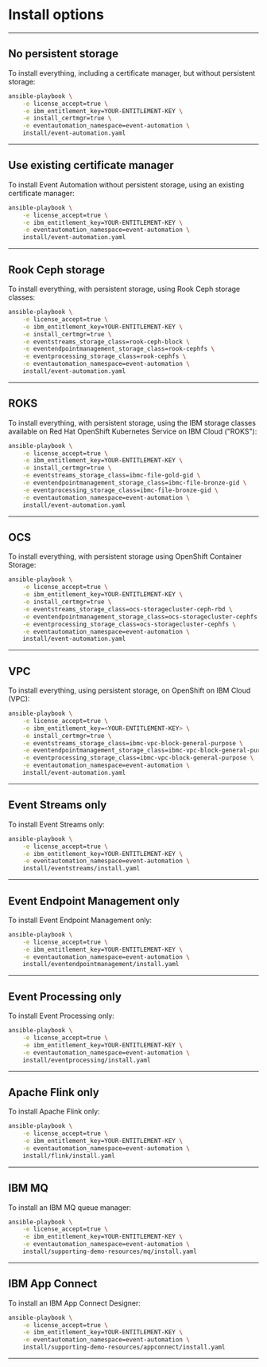 # Install options


---
## No persistent storage
To install everything, including a certificate manager, but without persistent storage:
```sh
ansible-playbook \
    -e license_accept=true \
    -e ibm_entitlement_key=YOUR-ENTITLEMENT-KEY \
    -e install_certmgr=true \
    -e eventautomation_namespace=event-automation \
    install/event-automation.yaml
```
---
## Use existing certificate manager
To install Event Automation without persistent storage, using an existing certificate manager:
```sh
ansible-playbook \
    -e license_accept=true \
    -e ibm_entitlement_key=YOUR-ENTITLEMENT-KEY \
    -e eventautomation_namespace=event-automation \
    install/event-automation.yaml
```
---
## Rook Ceph storage
To install everything, with persistent storage, using Rook Ceph storage classes:
```sh
ansible-playbook \
    -e license_accept=true \
    -e ibm_entitlement_key=YOUR-ENTITLEMENT-KEY \
    -e install_certmgr=true \
    -e eventstreams_storage_class=rook-ceph-block \
    -e eventendpointmanagement_storage_class=rook-cephfs \
    -e eventprocessing_storage_class=rook-cephfs \
    -e eventautomation_namespace=event-automation \
    install/event-automation.yaml
```
---
## ROKS
To install everything, with persistent storage, using the IBM storage classes available on Red Hat OpenShift Kubernetes Service on IBM Cloud ("ROKS"):
```sh
ansible-playbook \
    -e license_accept=true \
    -e ibm_entitlement_key=YOUR-ENTITLEMENT-KEY \
    -e install_certmgr=true \
    -e eventstreams_storage_class=ibmc-file-gold-gid \
    -e eventendpointmanagement_storage_class=ibmc-file-bronze-gid \
    -e eventprocessing_storage_class=ibmc-file-bronze-gid \
    -e eventautomation_namespace=event-automation \
    install/event-automation.yaml
```
---
## OCS
To install everything, with persistent storage using OpenShift Container Storage:
```sh
ansible-playbook \
    -e license_accept=true \
    -e ibm_entitlement_key=YOUR-ENTITLEMENT-KEY \
    -e install_certmgr=true \
    -e eventstreams_storage_class=ocs-storagecluster-ceph-rbd \
    -e eventendpointmanagement_storage_class=ocs-storagecluster-cephfs \
    -e eventprocessing_storage_class=ocs-storagecluster-cephfs \
    -e eventautomation_namespace=event-automation \
    install/event-automation.yaml
```
---
## VPC
To install everything, using persistent storage, on OpenShift on IBM Cloud (VPC):
```sh
ansible-playbook \
    -e license_accept=true \
    -e ibm_entitlement_key=<YOUR-ENTITLEMENT-KEY> \
    -e install_certmgr=true \
    -e eventstreams_storage_class=ibmc-vpc-block-general-purpose \
    -e eventendpointmanagement_storage_class=ibmc-vpc-block-general-purpose \
    -e eventprocessing_storage_class=ibmc-vpc-block-general-purpose \
    -e eventautomation_namespace=event-automation \
    install/event-automation.yaml
```
---
## Event Streams only
To install Event Streams only:
```sh
ansible-playbook \
    -e license_accept=true \
    -e ibm_entitlement_key=YOUR-ENTITLEMENT-KEY \
    -e eventautomation_namespace=event-automation \
    install/eventstreams/install.yaml
```
---
## Event Endpoint Management only
To install Event Endpoint Management only:
```sh
ansible-playbook \
    -e license_accept=true \
    -e ibm_entitlement_key=YOUR-ENTITLEMENT-KEY \
    -e eventautomation_namespace=event-automation \
    install/eventendpointmanagement/install.yaml
```
---
## Event Processing only
To install Event Processing only:
```sh
ansible-playbook \
    -e license_accept=true \
    -e ibm_entitlement_key=YOUR-ENTITLEMENT-KEY \
    -e eventautomation_namespace=event-automation \
    install/eventprocessing/install.yaml
```
---
## Apache Flink only
To install Apache Flink only:
```sh
ansible-playbook \
    -e license_accept=true \
    -e ibm_entitlement_key=YOUR-ENTITLEMENT-KEY \
    -e eventautomation_namespace=event-automation \
    install/flink/install.yaml
```
---
## IBM MQ
To install an IBM MQ queue manager:
```sh
ansible-playbook \
    -e license_accept=true \
    -e ibm_entitlement_key=YOUR-ENTITLEMENT-KEY \
    -e eventautomation_namespace=event-automation \
    install/supporting-demo-resources/mq/install.yaml
```
---
## IBM App Connect
To install an IBM App Connect Designer:
```sh
ansible-playbook \
    -e license_accept=true \
    -e ibm_entitlement_key=YOUR-ENTITLEMENT-KEY \
    -e eventautomation_namespace=event-automation \
    install/supporting-demo-resources/appconnect/install.yaml
```
---
